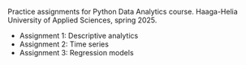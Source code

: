 Practice assignments for Python Data Analytics course. Haaga-Helia University of Applied Sciences, spring 2025.

* Assignment 1: Descriptive analytics
* Assignment 2: Time series
* Assignment 3: Regression models
